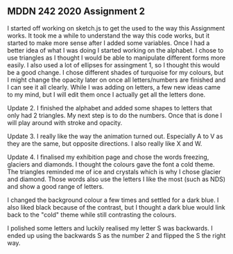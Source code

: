 ## MDDN 242 2020 Assignment 2




I started off working on sketch.js to get the used to the way this Assignment works. It took me a while to understand the way this code works, but it started to make more sense after I added some variables. Once I had a better idea of what I was doing I started working on the alphabet. I chose to use triangles as I thought I would be able to manipulate different forms more easily. I also used a lot of ellipses for assingment 1, so I thought this would be a good change. I chose different shades of turquoise for my colours, but I might change the opacity later on once all letters/numbers are finished and I can see it all clearly. While I was adding on letters, a few new ideas came to my mind, but I will edit them once I actually get all the letters done.

 Update 2.
 I finished the alphabet and added some shapes to letters that only had 2 triangles. My next step is to do the numbers. Once that is done I will play around with stroke and opacity.

Update 3.
I really like the way the animation turned out. Especially A to V as they are the same, but opposite directions. I also really like X and W.

Update 4.
I finalised my exhibition page and chose the words freezing, glaciers and diamonds. I thought the colours gave the font a cold theme. The triangles reminded me of ice and crystals which is why I chose glacier and diamond. Those words also use the letters I like the most (such as NDS) and show a good range of letters.

I changed the background colour a few times and settled for a dark blue. I also liked black because of the contrast, but I thought a dark blue would link back to the "cold" theme while still contrasting the colours.

I polished some letters and luckily realised my letter S was backwards. I ended up using the backwards S as the number 2 and flipped the S the right way.
